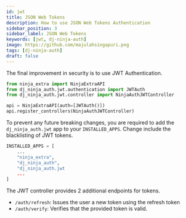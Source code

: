 ```yaml
---
id: jwt
title: JSON Web Tokens
description: How to use JSON Web Tokens Authentication
sidebar_position: 3
sidebar_label: JSON Web Tokens
keywords: [jwt, dj-ninja-auth]
image: https://github.com/majulahsingapuri.png
tags: [dj-ninja-auth]
draft: false
---
```


The final improvement in security is to use JWT Authentication.

```python title="api.py"
from ninja_extra import NinjaExtraAPI
from dj_ninja_auth.jwt.authentication import JWTAuth
from dj_ninja_auth.jwt.controller import NinjaAuthJWTController

api = NinjaExtraAPI(auth=[JWTAuth()])
api.register_controllers(NinjaAuthJWTController)
```

To prevent any future breaking changes, you are required to add the `dj_ninja_auth.jwt` app to your `INSTALLED_APPS`.
Change include the blacklisting of JWT tokens.

```python title="settings.py"
INSTALLED_APPS = [
    ...
    "ninja_extra",
    "dj_ninja_auth",
    "dj_ninja_auth.jwt
    ...
]
```

The JWT controller provides 2 additional endpoints for tokens.

- `/auth/refresh`: Issues the user a new token using the refresh token
- `/auth/verify`: Verifies that the provided token is valid.
